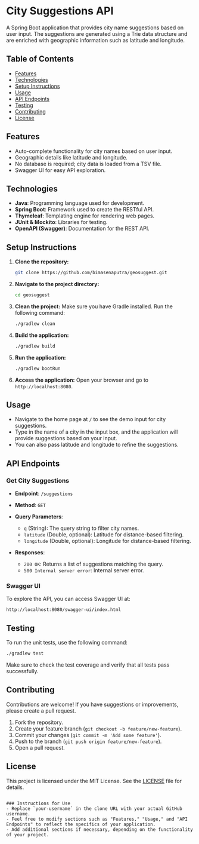 # City Suggestions API

A Spring Boot application that provides city name suggestions based on user input. The suggestions are generated using a Trie data structure and are enriched with geographic information such as latitude and longitude.

## Table of Contents

- [Features](#features)
- [Technologies](#technologies)
- [Setup Instructions](#setup-instructions)
- [Usage](#usage)
- [API Endpoints](#api-endpoints)
- [Testing](#testing)
- [Contributing](#contributing)
- [License](#license)

## Features

- Auto-complete functionality for city names based on user input.
- Geographic details like latitude and longitude.
- No database is required; city data is loaded from a TSV file.
- Swagger UI for easy API exploration.

## Technologies

- **Java**: Programming language used for development.
- **Spring Boot**: Framework used to create the RESTful API.
- **Thymeleaf**: Templating engine for rendering web pages.
- **JUnit & Mockito**: Libraries for testing.
- **OpenAPI (Swagger)**: Documentation for the REST API.

## Setup Instructions

1. **Clone the repository:**
   ```bash
   git clone https://github.com/bimasenaputra/geosuggest.git
   ```

2. **Navigate to the project directory:**
   ```bash
   cd geosuggest
   ```

3. **Clean the project:**
   Make sure you have Gradle installed. Run the following command:
   ```bash
   ./gradlew clean
   ```
   
5. **Build the application:**
   ```bash
   ./gradlew build
   ```

6. **Run the application:**
   ```bash
   ./gradlew bootRun
   ```
   
7. **Access the application:**
   Open your browser and go to `http://localhost:8080`.

## Usage

- Navigate to the home page at `/` to see the demo input for city suggestions.
- Type in the name of a city in the input box, and the application will provide suggestions based on your input.
- You can also pass latitude and longitude to refine the suggestions.

## API Endpoints

### Get City Suggestions

- **Endpoint**: `/suggestions`
- **Method**: `GET`
- **Query Parameters**:
  - `q` (String): The query string to filter city names.
  - `latitude` (Double, optional): Latitude for distance-based filtering.
  - `longitude` (Double, optional): Longitude for distance-based filtering.

- **Responses**:
  - `200 OK`: Returns a list of suggestions matching the query.
  - `500 Internal server error`: Internal server error.

### Swagger UI

To explore the API, you can access Swagger UI at:
```
http://localhost:8080/swagger-ui/index.html
```

## Testing

To run the unit tests, use the following command:
```bash
./gradlew test
```

Make sure to check the test coverage and verify that all tests pass successfully.

## Contributing

Contributions are welcome! If you have suggestions or improvements, please create a pull request.

1. Fork the repository.
2. Create your feature branch (`git checkout -b feature/new-feature`).
3. Commit your changes (`git commit -m 'Add some feature'`).
4. Push to the branch (`git push origin feature/new-feature`).
5. Open a pull request.

## License

This project is licensed under the MIT License. See the [LICENSE](LICENSE) file for details.
```

### Instructions for Use
- Replace `your-username` in the clone URL with your actual GitHub username.
- Feel free to modify sections such as "Features," "Usage," and "API Endpoints" to reflect the specifics of your application.
- Add additional sections if necessary, depending on the functionality of your project.
